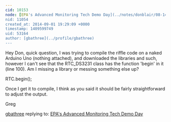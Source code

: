 ```yaml
---
cid: 10153
node: [EPA's Advanced Monitoring Tech Demo Day](../notes/donblair/08-14-2014/epa-s-advanced-monitoring-tech-demo-day)
nid: 11054
created_at: 2014-09-01 19:29:09 +0000
timestamp: 1409599749
uid: 53164
author: [gbathree](../profile/gbathree)
---
```


Hey Don, quick question, I was trying to compile the riffle code on a naked Arduino Uno (nothing attached), and downloaded the libraries and such, however I can't see that the RTC_DS3231 class has the function 'begin' in it (line 100).  Am I missing a library or messing something else up?

RTC.begin();

Once I get it to compile, I think as you said it should be fairly straightforward to adjust the output.

Greg


[gbathree](../profile/gbathree) replying to: [EPA's Advanced Monitoring Tech Demo Day](../notes/donblair/08-14-2014/epa-s-advanced-monitoring-tech-demo-day)

